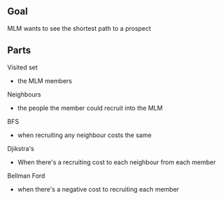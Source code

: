 ## Goal

MLM wants to see the shortest path to a prospect


## Parts

Visited set
* the MLM members


Neighbours
* the people the member could recruit into the MLM


BFS
* when recruiting any neighbour costs the same

Djikstra's
* When there's a recruiting cost to each neighbour from each member

Bellman Ford
- when there's a negative cost to recruiting each member